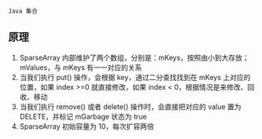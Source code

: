 `Java 集合`

## 原理

1. SparseArray 内部维护了两个数组，分别是：mKeys，按照由小到大存放；mValues，与 mKeys 有一一对应的关系
2. 当我们执行 put() 操作，会根据 key，通过二分查找找到在 mKeys 上对应的位置，如果 index >=0 就直接修改，如果 index < 0，根据情况是来修改、回收、移动
3. 当我们执行 remove() 或者 delete() 操作时，会直接把对应的 value 置为 DELETE，并标记 mGarbage 状态为 true
4. SparseArray 初始容量为 10，每次扩容两倍